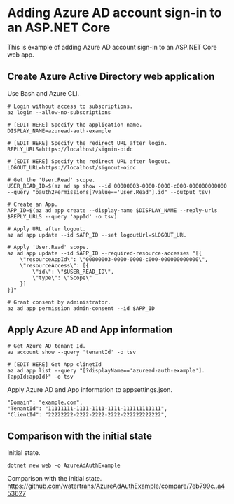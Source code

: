 # Adding Azure AD account sign-in to an ASP.NET Core

This is example of adding Azure AD account sign-in to an ASP.NET Core web app.

## Create Azure Active Directory web application

Use Bash and Azure CLI.

```
# Login without access to subscriptions.
az login --allow-no-subscriptions

# [EDIT HERE] Specify the application name.
DISPLAY_NAME=azuread-auth-example

# [EDIT HERE] Specify the redirect URL after login.
REPLY_URLS=https://localhost/signin-oidc

# [EDIT HERE] Specify the redirect URL after logout.
LOGOUT_URL=https://localhost/signout-oidc

# Get the 'User.Read' scope.
USER_READ_ID=$(az ad sp show --id 00000003-0000-0000-c000-000000000000 --query "oauth2Permissions[?value=='User.Read'].id" --output tsv)

# Create an App.
APP_ID=$(az ad app create --display-name $DISPLAY_NAME --reply-urls $REPLY_URLS --query 'appId' -o tsv)

# Apply URL after logout.
az ad app update --id $APP_ID --set logoutUrl=$LOGOUT_URL

# Apply 'User.Read' scope.
az ad app update --id $APP_ID --required-resource-accesses "[{
    \"resourceAppId\": \"00000003-0000-0000-c000-000000000000\",
    \"resourceAccess\": [{
        \"id\": \"$USER_READ_ID\",
        \"type\": \"Scope\"
    }]
}]"

# Grant consent by administrator.
az ad app permission admin-consent --id $APP_ID

```

## Apply Azure AD and App information

```
# Get Azure AD tenant Id.
az account show --query 'tenantId' -o tsv

# [EDIT HERE] Get App clinetId
az ad app list --query "[?displayName=='azuread-auth-example'].{appId:appId}" -o tsv
```

Apply Azure AD and App information to appsettings.json.

```
"Domain": "example.com",
"TenantId": "11111111-1111-1111-1111-111111111111",
"ClientId": "22222222-2222-2222-2222-222222222222",
```

## Comparison with the initial state

Initial state.
```
dotnet new web -o AzureAdAuthExample
```

Comparison with the initial state.  
https://github.com/watertrans/AzureAdAuthExample/compare/7eb799c..a453627
